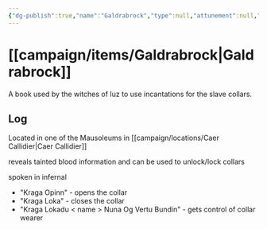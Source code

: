 ```yaml
---
{"dg-publish":true,"name":"Galdrabrock","type":null,"attunement":null,"rarity":null,"requires":null,"source":"","owner":"[[Thexus]]","tags":null,"permalink":"/campaign/items/galdrabrock/","dgPassFrontmatter":true,"noteIcon":"","created":"2025-10-26T09:57:19.445-07:00","updated":"2025-10-27T13:25:21.521-07:00"}
---
```


# [[campaign/items/Galdrabrock\|Galdrabrock]]
A book used by the witches of Iuz to use incantations for the slave collars. 
## Log
Located in one of the  Mausoleums in [[campaign/locations/Caer Callidier\|Caer Callidier]]

reveals tainted blood information and can be used to unlock/lock collars 

spoken in infernal
- "Kraga Opinn" - opens the collar
- "Kraga Loka" - closes the collar
- "Kraga Lokadu < name > Nuna Og Vertu Bundin" - gets control of collar wearer


